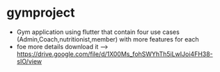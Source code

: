 # gymproject

- Gym application using flutter that contain four use cases (Admin,Coach,nutritionist,member) with more features for each
- foe more details download it --> https://drive.google.com/file/d/1X00Ms_fohSWYhTh5iLwIJoi4FH38-sIO/view
